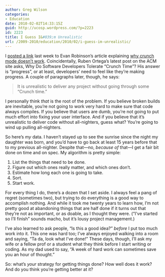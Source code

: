 ```yaml
---
author: Greg Wilson
categories:
- Education
date: 2010-02-02T14:33:15Z
guid: http://ucosp.wordpress.com/?p=2223
id: 2223
title: I Guess I&#039;m Unrealistic
url: /2009-2010/education/2010/02/i-guess-im-unrealistic/
---
```


I [posted a link](http://ucosp.wordpress.com/2010/01/27/all-nighters-lower-your-grades/) last week to Evan Robinson&#8217;s article explaining [why crunch mode doesn&#8217;t work](http://www.igda.org/why-crunch-modes-doesnt-work-six-lessons). Coincidentally, Ruben Ortega&#8217;s latest post on the ACM site asks, Why Do Software Developers Tolerate &#8220;Crunch Time&#8221;? His answer is &#8220;progress&#8221;, or at least, developers&#8217; need to feel like they&#8217;re making progress. A couple of paragraphs later, though, he says:

> It is unrealistic to deliver any project without going through some &#8220;Crunch time.&#8221;

I personally think _that_ is the root of the problem. If you believe broken builds are inevitable, you&#8217;re not going to work very hard to make sure that code always compiles. If you believe that users are dumb, you&#8217;re not going to put much effort into fixing your user interface. And if you believe that it&#8217;s unrealistic to deliver code without all-nighters, guess what? You&#8217;re going to wind up pulling all-nighters.

So here&#8217;s _my_ data. I haven&#8217;t stayed up to see the sunrise since the night my daughter was born, and you&#8217;d have to go back at least 15 years before that to my previous all-nighter. Despite that&#8212;no, _because of_ that&#8212;I get a fair bit done on time and on spec. My algorithm is pretty simple:

  1. List the things that need to be done.
  2. Figure out which ones really matter, and which ones don&#8217;t.
  3. Estimate how long each one is going to take.
  4. Sort.
  5. Start work.

For every thing I do, there&#8217;s a dozen that I set aside. I always feel a pang of regret (sometimes two), but trying to do everything is a good way to accomplish nothing. And while it took me twenty years to learn how, I&#8217;m not pretty good at abandoning things that are half done if it turns out that they&#8217;re not as important, or as doable, as I thought they were. (&#8220;I&#8217;ve started so I&#8217;ll finish&#8221; sounds macho, but it&#8217;s lousy project management.)

I&#8217;ve also learned to ask people, &#8220;Is this a good idea?&#8221; _before_ I put too much work into it. This one was hard too; I&#8217;ve always enjoyed walking into a room and saying, &#8220;Ta da, look what I&#8217;ve done!&#8221; These days, though, I&#8217;ll ask my wife or a fellow prof or a student what they think before I start writing or coding. As my dad used to say, &#8220;A week of hard work can sometimes save you an hour of thought.&#8221;

So: what&#8217;s _your_ strategy for getting things done? How well does it work? And do you think you&#8217;re getting better at it?